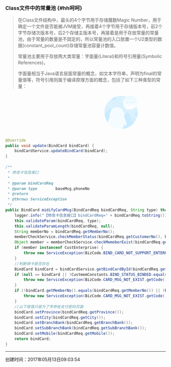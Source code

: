 ### Class文件中的常量池 {#hh呵呵}

> 在Class文件结构中，最头的4个字节用于存储魔数Magic Number，用于确定一个文件是否能被JVM接受，再接着4个字节用于存储版本号，前2个字节存储次版本号，后2个存储主版本号，再接着是用于存放常量的常量池，由于常量的数量是不固定的，所以常量池的入口放置一个U2类型的数据\(constant\_pool\_count\)存储常量池容量计数值。
>
> 常量池主要用于存放两大类常量：字面量\(Literal\)和符号引用量\(Symbolic References\)，
>
> 字面量相当于Java语言层面常量的概念，如文本字符串，声明为final的常量值等，符号引用则属于编译原理方面的概念，包括了如下三种类型的常量：



![](/assets/11.png)

```java
@Override
public void update(BindCard bindCard) {
    bindCardService.updateBindCard(bindCard);
}

/**
 * 修改卡信息接口
 *
 * @param bindCardReq
 * @param type        baseMsg,phoneNo
 * @return
 * @throws ServiceException
 */
public BindCard midifyCardMsg(BindCardReq bindCardReq, String type) throws ServiceException {
    logger.info("【修改卡信息接口】bindCardReq=" + bindCardReq.toString());
    this.validateParam(bindCardReq, type);
    this.validateParamLength(bindCardReq, null);
    String memberNo = bindCardReq.getMemberNo();
    memberCheckService.checkMemberStatus(bindCardReq.getCustomerNo(), bindCardReq.getMemberNo(), true);
    Object member = memberCheckService.checkMemeberExist(bindCardReq.getCustomerNo(), memberNo);
    if (member instanceof CustEnterprise) {
        throw new ServiceException(BizCode.BIND_CARD_NOT_SUPPORT_ENTERPRISE_MEMBER.getCode(), BizCode.BIND_CARD_NOT_SUPPORT_ENTERPRISE_MEMBER.getMsg());
    }
    //判断绑卡是否存在
    BindCard bindCard = bindCardService.getBindCardById(bindCardReq.getBindId());//查询绑卡信息
    if (null == bindCard || !CustmemConstants.BIND_STATUS_BINDED.equals(bindCard.getBindStatus())) {
        throw new ServiceException(BizCode.CARD_MSG_NOT_EXIST.getCode(), BizCode.CARD_MSG_NOT_EXIST.getMsg());
    }
    if (!bindCard.getMemberNo().equals(bindCardReq.getMemberNo()) || !bindCard.getMerchantId().equals(bindCardReq.getCustomerNo())) {//判断绑卡id是否属于该会员下的
        throw new ServiceException(BizCode.CARD_MSG_NOT_EXIST.getCode(), BizCode.CARD_MSG_NOT_EXIST.getMsg());
    }
    //以下赋值只是为了传参给支付密码页面
    bindCard.setProvince(bindCardReq.getProvince());
    bindCard.setCity(bindCardReq.getCity());
    bindCard.setBranchBank(bindCardReq.getBranchBank());
    bindCard.setSubBranchBank(bindCardReq.getSubBranchBank());
    bindCard.setMobile(bindCardReq.getMobile());
    return bindCard;
}
```

 

 

 

---

创建时间：2017年05月13日09:03:54

